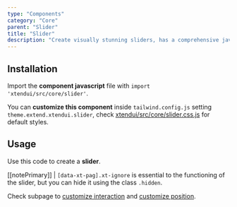 ```yaml
---
type: "Components"
category: "Core"
parent: "Slider"
title: "Slider"
description: "Create visually stunning sliders, has a comprehensive javascript api."
---
```


## Installation

Import the **component javascript** file with `import 'xtendui/src/core/slider'`.

You can **customize this component** inside `tailwind.config.js` setting `theme.extend.xtendui.slider`, check [xtendui/src/core/slider.css.js](https://github.com/minimit/xtendui/blob/beta/src/core/slider.css.js) for default styles.

## Usage

Use this code to create a **slider**.

[[notePrimary]]
| `[data-xt-pag].xt-ignore` is essential to the functioning of the slider, but you can hide it using the class `.hidden`.

<demo>
  <demoinline src="vanilla/components/core/slider/usage">
  </demoinline>
</demo>

Check subpage to [customize interaction](/components/core/slider/interaction) and [customize position](/components/core/slider/position).

